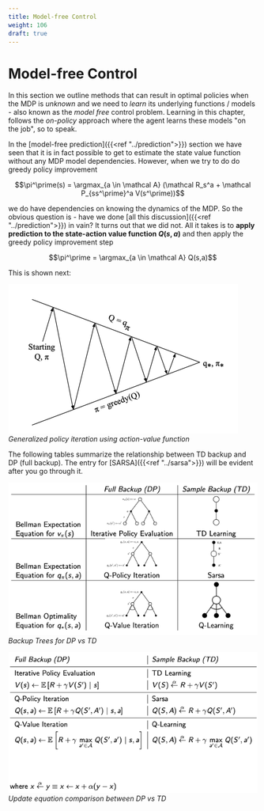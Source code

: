 ```yaml
---
title: Model-free Control
weight: 106
draft: true
---
```


# Model-free Control

In this section we outline methods that can result in optimal policies when the MDP is _unknown_ and we need to _learn_ its underlying functions / models - also known as the  _model free_ control problem. Learning in this chapter, follows the _on-policy_ approach where the agent learns these models "on the job", so to speak. 

In the [model-free prediction]({{<ref "../prediction">}}) section we have seen that it is in fact possible to get to estimate the state value function without any MDP model dependencies. However, when we try to do do greedy policy improvement 

$$\pi^\prime(s) = \argmax_{a \in \mathcal A} (\mathcal R_s^a + \mathcal P_{ss^\prime}^a V(s^\prime))$$

we do have dependencies on knowing the dynamics of the MDP. So the obvious question is - have we done [all this discussion]({{<ref "../prediction">}}) in vain? It turns out that we did not. All it takes is to **apply prediction to the state-action value function $Q(s,a)$** and then apply the greedy policy improvement step

$$\pi^\prime = \argmax_{a \in \mathcal A} Q(s,a)$$

This is shown next: 

![generalized-policy-iteration](images/generalized-policy-iteration.png#center)
*Generalized policy iteration using action-value function*

The following tables summarize the relationship between TD backup and DP (full backup). The entry for [SARSA]({{<ref "../sarsa">}}) will be evident after you go through it. 

![dp-td-tree-comparison](images/dp-td-tree-comparison.png#center)
*Backup Trees for DP vs TD*

![dp-td-comparison-equations](images/dp-td-comparison-equations.png#center)
*Update equation comparison between DP vs TD*
